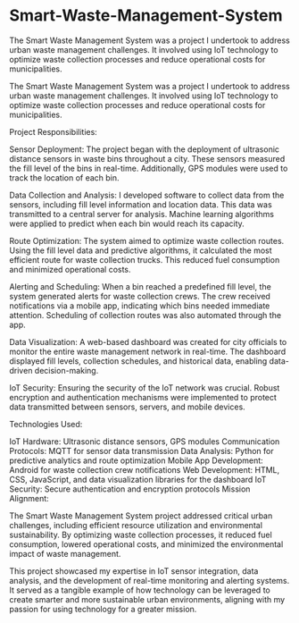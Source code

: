 # Smart-Waste-Management-System
The Smart Waste Management System was a project I undertook to address urban waste management challenges. It involved using IoT technology to optimize waste collection processes and reduce operational costs for municipalities.

The Smart Waste Management System was a project I undertook to address urban waste management challenges. It involved using IoT technology to optimize waste collection processes and reduce operational costs for municipalities.

Project Responsibilities:

Sensor Deployment: The project began with the deployment of ultrasonic distance sensors in waste bins throughout a city. These sensors measured the fill level of the bins in real-time. Additionally, GPS modules were used to track the location of each bin.

Data Collection and Analysis: I developed software to collect data from the sensors, including fill level information and location data. This data was transmitted to a central server for analysis. Machine learning algorithms were applied to predict when each bin would reach its capacity.

Route Optimization: The system aimed to optimize waste collection routes. Using the fill level data and predictive algorithms, it calculated the most efficient route for waste collection trucks. This reduced fuel consumption and minimized operational costs.

Alerting and Scheduling: When a bin reached a predefined fill level, the system generated alerts for waste collection crews. The crew received notifications via a mobile app, indicating which bins needed immediate attention. Scheduling of collection routes was also automated through the app.

Data Visualization: A web-based dashboard was created for city officials to monitor the entire waste management network in real-time. The dashboard displayed fill levels, collection schedules, and historical data, enabling data-driven decision-making.

IoT Security: Ensuring the security of the IoT network was crucial. Robust encryption and authentication mechanisms were implemented to protect data transmitted between sensors, servers, and mobile devices.

Technologies Used:

IoT Hardware: Ultrasonic distance sensors, GPS modules
Communication Protocols: MQTT for sensor data transmission
Data Analysis: Python for predictive analytics and route optimization
Mobile App Development: Android for waste collection crew notifications
Web Development: HTML, CSS, JavaScript, and data visualization libraries for the dashboard
IoT Security: Secure authentication and encryption protocols
Mission Alignment:

The Smart Waste Management System project addressed critical urban challenges, including efficient resource utilization and environmental sustainability. By optimizing waste collection processes, it reduced fuel consumption, lowered operational costs, and minimized the environmental impact of waste management.

This project showcased my expertise in IoT sensor integration, data analysis, and the development of real-time monitoring and alerting systems. It served as a tangible example of how technology can be leveraged to create smarter and more sustainable urban environments, aligning with my passion for using technology for a greater mission.
